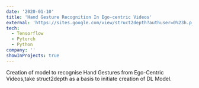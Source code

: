 ```yaml
---
date: '2020-01-10'
title: 'Hand Gesture Recognition In Ego-centric Videos'
external: 'https://sites.google.com/view/struct2depth?authuser=0%23h.p_TOdhiB4vChTE'
tech:
  - Tensorflow
  - Pytorch
  - Python
company: ''
showInProjects: true
---
```


Creation of model to recognise Hand Gestures from Ego-Centric Videos,take struct2depth as a basis to initiate creation of DL Model.
